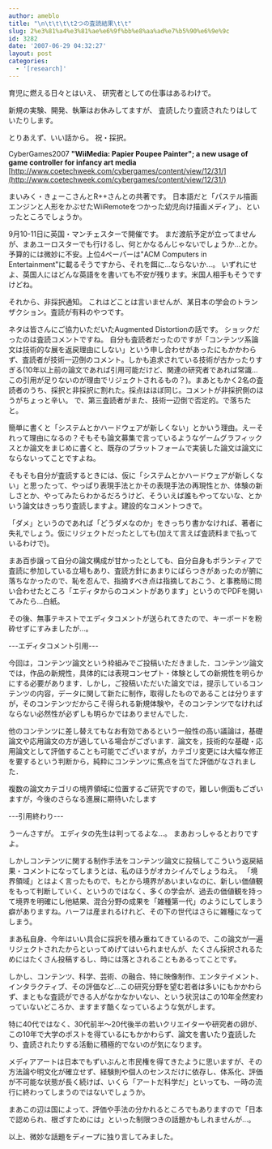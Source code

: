 ```yaml
---
author: ameblo
title: "\n\t\t\t\t2つの査読結果\t\t"
slug: 2%e3%81%a4%e3%81%ae%e6%9f%bb%e8%aa%ad%e7%b5%90%e6%9e%9c
id: 3282
date: '2007-06-29 04:32:27'
layout: post
categories:
  - '[research]'
---
```


育児に燃える日々とはいえ、 研究者としての仕事はあるわけで。

新規の実験、開発、執筆はお休みしてますが、 査読したり査読されたりはしていたりします。

とりあえず、いい話から。 祝・採択。

CyberGames2007 **"WiiMedia: Papier Poupee Painter"; a new usage of game controller for infancy art media** [http://www.coetechweek.com/cybergames/content/view/12/31/](http://www.coetechweek.com/cybergames/content/view/12/31/)

まいみく・きょーこさんとR++さんとの共著です。 日本語だと「パステル描画エンジンと人形をかぶせたWiiRemoteをつかった幼児向け描画メディア」、といったところでしょうか。

9月10-11日に英国・マンチェスターで開催です。 まだ渡航予定が立ってませんが、まあユーロスターでも行けるし、何とかなるんじゃないでしょうか…とか。予算的には微妙に不安。上位4ペーパーは"ACM Computers in Entertainment"に載るそうですから、それを餌に…ならないか…。 いずれにせよ、英国人にはどんな英語をを書いても不安が残ります。米国人相手もそうですけどね。

それから、非採択通知。 これはどことは言いませんが、某日本の学会のトランザクション。査読が有料のやつです。

ネタは皆さんにご協力いただいたAugmented Distortionの話です。 ショックだったのは査読コメントですね。 自分も査読者だったのですが「コンテンツ系論文は技術的な展を返戻理由にしない」という申し合わせがあったにもかかわらず、査読者が技術一辺倒のコメント。しかも追求されている技術が古かったりすぎる(10年以上前の論文であれば引用可能だけど、関連の研究者であれば常識…この引用が足りないのが理由でリジェクトされるもの？)。まあともかく2名の査読者のうち、採択と非採択に割れた。採点はほぼ同じ。コメントが非採択側のほうがちょっと辛い。 で、第三査読者がまた、技術一辺倒で否定的。で落ちたと。

簡単に書くと「システムとかハードウェアが新しくない」とかいう理由。えーそれって理由になるの？そもそも論文募集で言っているようなゲームグラフィックスとか論文をまじめに書くと、既存のプラットフォームで実装した論文は論文にならないってことですよね。

そもそも自分が査読するときには、仮に「システムとかハードウェアが新しくない」と思ったって、やっぱり表現手法とかその表現手法の再現性とか、体験の新しさとか、やってみたらわかるだろうけど、そういえば誰もやってないな、とかいう論文はきっちり査読しますよ。建設的なコメントつきで。

「ダメ」というのであれば「どうダメなのか」をきっちり書かなければ、著者に失礼でしょう。仮にリジェクトだったとしても(加えて言えば査読料まで払っているわけで)。

まあ百歩譲って自分の論文構成が甘かったとしても、自分自身もボランティアで査読に参加している立場もあり、査読方針にあまりにばらつきがあったのが腑に落ちなかったので、恥を忍んで、指摘すべき点は指摘しておこう、と事務局に問い合わせたところ「エディタからのコメントがあります」というのでPDFを開いてみたら…白紙。

その後、無事テキストでエディタコメントが送られてきたので、キーボードを粉砕せずにすみましたが…。

---エディタコメント引用---

今回は，コンテンツ論文という枠組みでご投稿いただきました．コンテンツ論文では，作品の新規性，具体的には表現コンセプト・体験としての新規性を明らかにする必要があります．しかし，ご投稿いただいた論文では，提示しているコンテンツの内容，データに関して新たに制作，取得したものであることは分りますが，そのコンテンツだからこそ得られる新規体験や，そのコンテンツでなければならない必然性が必ずしも明らかではありませんでした．

他のコンテンツに差し替えてもなお有効であるという一般性の高い議論は，基礎論文や応用論文の方が適している場合がございます．論文を，技術的な基礎・応用論文として評価することも可能でございますが，カテゴリ変更には大幅な修正を要するという判断から，純粋にコンテンツに焦点を当てた評価がなされました．

複数の論文カテゴリの境界領域に位置するご研究ですので，難しい側面もございますが，今後のさらなる進展に期待いたします

---引用終わり---

うーんさすが。 エディタの先生は判ってるよな…。 まあおっしゃるとおりですよ。

しかしコンテンツに関する制作手法をコンテンツ論文に投稿してこういう返戻結果・コメントになってしまうとは、私のほうがオカシイんでしょうねえ。 「境界領域」とはよく言ったもので、もとから境界があいまいなのに、新しい価値観をもって判断していく、というのではなく、多くの学会が、過去の価値観を持って境界を明確にし他結果、混合分野の成果を「雑種第一代」のようにしてしまう癖がありますね。ハーフは産まれるけれど、その下の世代はさらに雑種になってしまう。

まあ私自身、今年はいい具合に採択を積み重ねてきているので、この論文が一遍リジェクトされたからといってめげてはいられませんが、たくさん採択されるためにはたくさん投稿するし、時には落とされることもあるってことです。

しかし、コンテンツ、科学、芸術、の融合、特に映像制作、エンタテイメント、インタラクティブ、その評価など…この研究分野を望む若者は多いにもかかわらず、まともな査読ができる人がなかなかいない、という状況はこの10年全然変わっていないどころか、ますます酷くなっているような気がします。

特に40代ではなく、30代前半～20代後半の若いクリエイターや研究者の卵が、この10年で大学のポストを得ているにもかかわらず、論文を書いたり査読したり、査読されたりする活動に積極的でないのが気になります。

メディアアートは日本でもずいぶんと市民権を得てきたように思いますが、その方法論や明文化が確立せず、経験則や個人のセンスだけに依存し、体系化、評価が不可能な状態が長く続けば、いくら「アートだ科学だ」といっても、一時の流行に終わってしまうのではないでしょうか。

まあこの辺は国によって、評価や手法の分かれるところでもありますので「日本で認められ、根ざすためには」といった制限つきの話題かもしれませんが…。

以上、微妙な話題をディープに独り言してみました。